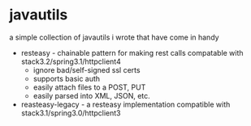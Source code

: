 javautils
=========

a simple collection of javautils i wrote that have come in handy

* resteasy - chainable pattern for making rest calls compatable with stack3.2/spring3.1/httpclient4
  - ignore bad/self-signed ssl certs
  - supports basic auth
  - easily attach files to a POST, PUT
  - easily parsed into XML, JSON, etc. 
* reasteasy-legacy - a resteasy implementation compatible with stack3.1/spring3.0/httpclient3


